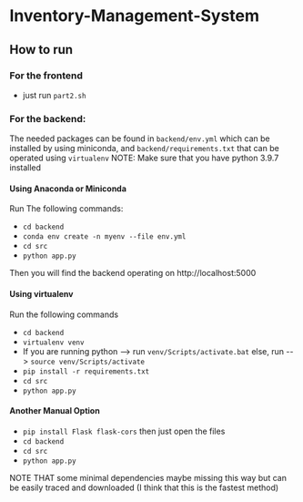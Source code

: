 # Inventory-Management-System

## How to run
### For the frontend
* just run `part2.sh`

### For the backend:
The needed packages can be found in `backend/env.yml` which can be installed by using miniconda, and `backend/requirements.txt` that can be operated using `virtualenv`
NOTE: Make sure that you have python 3.9.7 installed

#### Using Anaconda or Miniconda
Run The following commands:
* `cd backend`
* `conda env create -n myenv --file env.yml`
* `cd src`
* `python app.py`

Then you will find the backend operating on http://localhost:5000

#### Using virtualenv
Run the following commands
* `cd backend`
* `virtualenv venv`
* If you are running python --> run `venv/Scripts/activate.bat` else, run --> `source venv/Scripts/activate`
* `pip install -r requirements.txt`
* `cd src`
* `python app.py`

#### Another Manual Option
* `pip install Flask flask-cors` then just open the files
* `cd backend`
* `cd src`
* `python app.py`

NOTE THAT some minimal dependencies maybe missing this way but can be easily traced and downloaded (I think that this is the fastest method)
